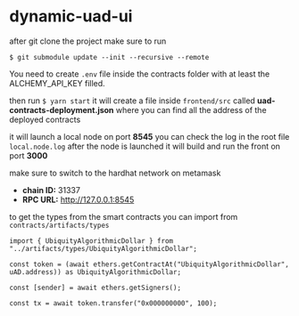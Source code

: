 # dynamic-uad-ui

after git clone the project make sure to run

`$ git submodule update --init --recursive --remote`

You need to create `.env` file inside the contracts folder with at least the ALCHEMY_API_KEY filled.

then run `$ yarn start`
it will create a file inside `frontend/src` called **uad-contracts-deployment.json** where you can find all the address of the deployed contracts

it will launch a local node on port **8545** you can check the log in the root file `local.node.log`
after the node is launched it will build and run the front on port **3000**

make sure to switch to the hardhat network on metamask

- **chain ID:** 31337
- **RPC URL:** http://127.0.0.1:8545

to get the types from the smart contracts you can import from `contracts/artifacts/types`

```
import { UbiquityAlgorithmicDollar } from "../artifacts/types/UbiquityAlgorithmicDollar";

const token = (await ethers.getContractAt("UbiquityAlgorithmicDollar", uAD.address)) as UbiquityAlgorithmicDollar;

const [sender] = await ethers.getSigners();

const tx = await token.transfer("0x000000000", 100);

```
